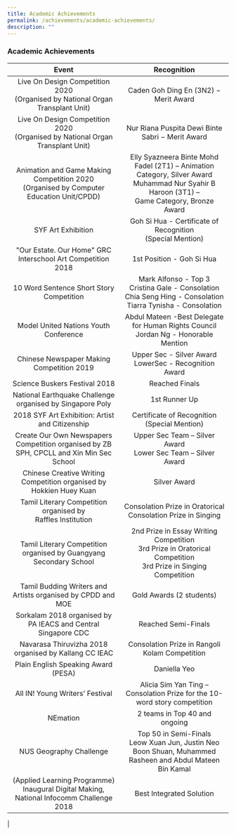 ```yaml
---
title: Academic Achievements
permalink: /achievements/academic-achievements/
description: ""
---
```

### **Academic Achievements**

| Event | Recognition |
|:---:|:---:|
| Live On Design Competition 2020<br>(Organised by National Organ Transplant Unit) | Caden Goh Ding En (3N2) − Merit Award |
| Live On Design Competition 2020<br> (Organised by National Organ Transplant Unit) | Nur Riana Puspita Dewi Binte Sabri − Merit Award |
| Animation and Game Making Competition 2020<br>(Organised by Computer Education Unit/CPDD) |  Elly Syazneera Binte Mohd Fadel (2T1) – Animation Category, Silver Award<br>Muhammad Nur Syahir B Haroon (3T1) –<br>Game Category, Bronze Award |
| SYF Art Exhibition  | Goh Si Hua - Certificate of Recognition<br>(Special Mention) |
| "Our Estate. Our Home" GRC Interschool Art Competition 2018  | 1st Position - Goh Si Hua |
|  10 Word Sentence Short Story Competition | Mark Alfonso - Top 3<br>Cristina Gale - Consolation<br>Chia Seng Hing - Consolation<br>Tiarra Tynisha - Consolation  |
| Model United Nations Youth Conference  | Abdul Mateen -Best Delegate for Human Rights Council<br> Jordan Ng - Honorable Mention |
| Chinese Newspaper Making Competition 2019 | Upper Sec - Silver Award<br>LowerSec - Recognition Award |
|  Science Buskers Festival 2018 | Reached Finals  |
| National Earthquake Challenge organised by Singapore Poly | 1st Runner Up |
| 2018 SYF Art Exhibition: Artist and Citizenship  | Certificate of Recognition (Special Mention) |
| Create Our Own Newspapers Competition organised by ZB SPH, CPCLL and Xin Min Sec School  | Upper Sec Team – Silver Award<br>Lower Sec Team – Silver Award |
| Chinese Creative Writing Competition organised by Hokkien Huey Kuan  | Silver Award |
| Tamil Literary Competition organised by<br>Raffles Institution | Consolation Prize in Oratorical<br>Consolation Prize in Singing |
|  Tamil Literary Competition organised by Guangyang Secondary School | 2nd Prize in Essay Writing Competition<br>3rd Prize in Oratorical Competition<br>3rd Prize in Singing Competition |
|  Tamil Budding Writers and Artists organised by CPDD and MOE | Gold Awards (2 students) |
| Sorkalam 2018 organised by PA IEACS and Central Singapore CDC  | Reached Semi-Finals |
|  Navarasa Thiruvizha 2018 organised by Kallang CC IEAC | Consolation Prize in Rangoli Kolam Competition |
| Plain English Speaking Award (PESA)  | Daniella Yeo |
|  All IN! Young Writers’ Festival | Alicia Sim Yan Ting – Consolation Prize for the 10-word story competition |
| NEmation  | 2 teams in Top 40 and ongoing |
| NUS Geography Challenge  | Top 50 in Semi-Finals<br>Leow Xuan Jun, Justin Neo Boon Shuan, Muhammed Rasheen and Abdul Mateen Bin Kamal |
| (Applied Learning Programme) Inaugural Digital Making,<br>National Infocomm Challenge 2018 |  Best Integrated Solution |
|